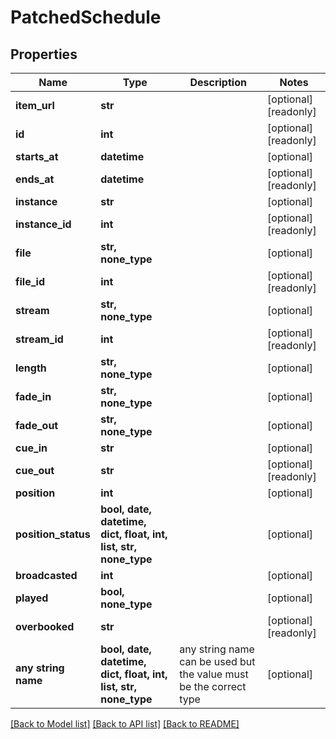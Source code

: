 # PatchedSchedule


## Properties
Name | Type | Description | Notes
------------ | ------------- | ------------- | -------------
**item_url** | **str** |  | [optional] [readonly] 
**id** | **int** |  | [optional] [readonly] 
**starts_at** | **datetime** |  | [optional] 
**ends_at** | **datetime** |  | [optional] [readonly] 
**instance** | **str** |  | [optional] 
**instance_id** | **int** |  | [optional] [readonly] 
**file** | **str, none_type** |  | [optional] 
**file_id** | **int** |  | [optional] [readonly] 
**stream** | **str, none_type** |  | [optional] 
**stream_id** | **int** |  | [optional] [readonly] 
**length** | **str, none_type** |  | [optional] 
**fade_in** | **str, none_type** |  | [optional] 
**fade_out** | **str, none_type** |  | [optional] 
**cue_in** | **str** |  | [optional] 
**cue_out** | **str** |  | [optional] [readonly] 
**position** | **int** |  | [optional] 
**position_status** | **bool, date, datetime, dict, float, int, list, str, none_type** |  | [optional] 
**broadcasted** | **int** |  | [optional] 
**played** | **bool, none_type** |  | [optional] 
**overbooked** | **str** |  | [optional] [readonly] 
**any string name** | **bool, date, datetime, dict, float, int, list, str, none_type** | any string name can be used but the value must be the correct type | [optional]

[[Back to Model list]](../README.md#documentation-for-models) [[Back to API list]](../README.md#documentation-for-api-endpoints) [[Back to README]](../README.md)


